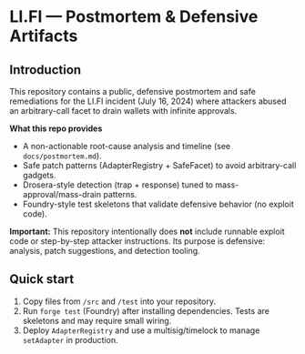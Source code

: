 
# LI.FI — Postmortem & Defensive Artifacts

## Introduction
This repository contains a public, defensive postmortem and safe remediations for the LI.FI incident (July 16, 2024) where attackers abused an arbitrary-call facet to drain wallets with infinite approvals.

**What this repo provides**

- A non-actionable root-cause analysis and timeline (see `docs/postmortem.md`).
- Safe patch patterns (AdapterRegistry + SafeFacet) to avoid arbitrary-call gadgets.
- Drosera-style detection (trap + response) tuned to mass-approval/mass-drain patterns.
- Foundry-style test skeletons that validate defensive behavior (no exploit code).

**Important:** This repository intentionally does **not** include runnable exploit code or step-by-step attacker instructions. Its purpose is defensive: analysis, patch suggestions, and detection tooling.

## Quick start

1. Copy files from `/src` and `/test` into your repository.
2. Run `forge test` (Foundry) after installing dependencies. Tests are skeletons and may require small wiring.
3. Deploy `AdapterRegistry` and use a multisig/timelock to manage `setAdapter` in production.
